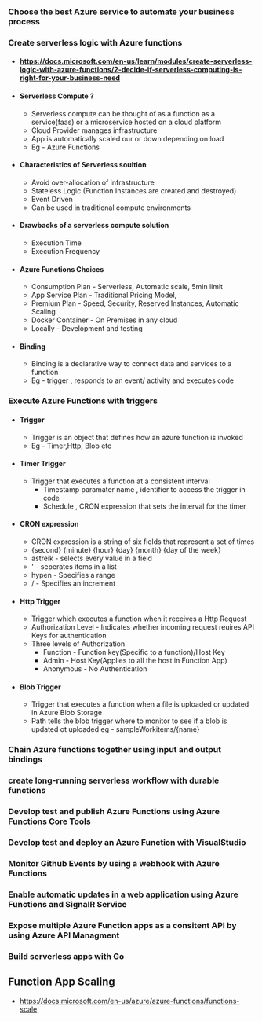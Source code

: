 ### Choose the best Azure service to automate your business process
### Create serverless logic with Azure functions
 * #### https://docs.microsoft.com/en-us/learn/modules/create-serverless-logic-with-azure-functions/2-decide-if-serverless-computing-is-right-for-your-business-need
 * #### Serverless Compute ?
      * Serverless compute can be thought of as a function as a service(faas) or a microservice hosted on a cloud platform
      * Cloud Provider manages infrastructure
      * App is automatically scaled our or down depending on load
      * Eg - Azure Functions 
  * #### Characteristics of Serverless soultion
      * Avoid over-allocation of infrastructure
      * Stateless Logic (Function Instances are created and destroyed)
      * Event Driven
      * Can be used in traditional compute environments
   * #### Drawbacks of a serverless compute solution
      * Execution Time
      * Execution Frequency
   * #### Azure Functions Choices
      * Consumption Plan - Serverless, Automatic scale, 5min limit
      * App Service Plan - Traditional Pricing Model,
      * Premium Plan - Speed, Security, Reserved Instances, Automatic Scaling
      * Docker Container - On Premises in any cloud
      * Locally - Development and testing
   * #### Binding
      * Binding is a declarative way to connect data and services to a function
      * Eg - trigger , responds to an event/ activity and executes code
 
### Execute Azure Functions with triggers
   * #### Trigger
     * Trigger is an object that defines how an azure function is invoked
     * Eg - Timer,Http, Blob etc
   * #### Timer Trigger
     * Trigger that executes a function at a consistent interval
          * Timestamp paramater name , identifier to access the trigger in code
          * Schedule , CRON expression that sets the interval for the timer
   * #### CRON expression
     * CRON expression is a string of six fields that represent a set of times
     * {second} {minute} {hour} {day} {month} {day of the week}
     * astreik - selects every value in a field
     * ' - seperates items in a list
     * hypen - Specifies a range
     * / - Specifies an increment
   * #### Http Trigger
     * Trigger which executes a function when it receives a Http Request
     * Authorization Level - Indicates whether incoming request reuires API Keys for authentication
     * Three levels of Authorization 
       * Function - Function key(Specific to a function)/Host Key
       * Admin - Host Key(Applies to all the host in Function App)
       * Anonymous - No Authentication
   * #### Blob Trigger
     * Trigger that executes a function when a file is uploaded or updated in Azure Blob Storage
     * Path tells the blob trigger where to monitor to see if a blob is updated ot uploaded eg - sampleWorkitems/{name}
### Chain Azure functions together using input and output bindings
### create long-running serverless workflow with durable functions
### Develop test and publish Azure Functions using Azure Functions Core Tools
### Develop test and deploy an Azure Function with VisualStudio
### Monitor Github Events by using a webhook with Azure Functions
### Enable automatic updates in a web application using Azure Functions and SignalR Service
### Expose multiple Azure Function apps as a consitent API by using Azure API Managment
### Build serverless apps with Go

## Function App Scaling
  * https://docs.microsoft.com/en-us/azure/azure-functions/functions-scale
